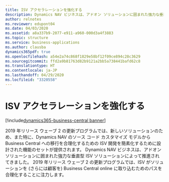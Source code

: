 ```yaml
---
title: ISV アクセラレーションを強化する
description: Dynamics NAV ビジネスは、アドオン ソリューションに囲まれた強力な垂直型 ISV ソリューションによって推進されてきました。 2019 年リリース ウェーブ 2 では、ISV がソリューションを (さらには顧客を) Business Central online に取り込むためのパスを合理化することに注力します。
author: relnotes
ms.reviewer: edupont04
ms.date: 04/03/2020
ms.assetid: a8a337b9-2077-e911-a960-000d3a4f3883
ms.topic: structure
ms.service: business-applications
ms.author: clausba
dynamics365pdf: true
ms.openlocfilehash: a54e2a74c868f1829e58bf12f09ce894c28c3629
ms.sourcegitcommit: ffd2a9b81763d82b9121a2bb5a738441bafd62c8
ms.translationtype: HT
ms.contentlocale: ja-JP
ms.lasthandoff: 04/29/2020
ms.locfileid: "3320558"
---
```

# <a name="empower-isv-acceleration"></a>ISV アクセラレーションを強化する

[!include[dynamics365-business-central banner](../includes/dynamics365-business-central.md)]

<!--structure start-->
2019 年リリース ウェーブ 2 の更新プログラムでは、新しいソリューションのため、また特に、Dynamics NAV のソース コード カスタマイズ モデルから Business Central への移行を合理化するための ISV 開発を簡素化するために設計された機能のセットが提供されます。 Dynamics NAV ビジネスは、アドオン ソリューションに囲まれた強力な垂直型 ISV ソリューションによって推進されてきました。 2019 年リリース ウェーブ 2 の更新プログラムでは、ISV がソリューションを (さらには顧客を) Business Central online に取り込むためのパスを合理化することに注力します。
<!--structure end-->



